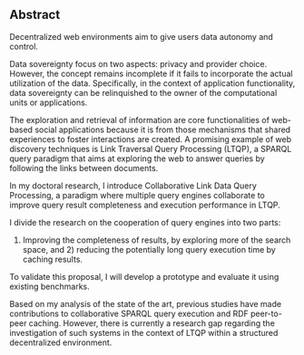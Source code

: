 ## Abstract
<!-- Context -->
Decentralized web environments aim to give users data autonomy and control.
<!-- Need -->
Data sovereignty focus on two aspects: privacy and provider choice.
However, the concept remains incomplete if it fails to incorporate the actual utilization of the data.
Specifically, in the context of application functionality,
data sovereignty can be relinquished to the owner of the computational units or applications.
<!-- Task -->
The exploration and retrieval of information are core functionalities of web-based social
applications because it is from those mechanisms that shared experiences to foster interactions are created.
A promising example of web discovery techniques is Link Traversal Query Processing (LTQP),
a SPARQL query paradigm that aims at exploring the web to answer queries by following the links between documents.
<!-- Object -->
In my doctoral research, I introduce Collaborative Link Data Query Processing,
a paradigm where multiple query engines collaborate to improve query result completeness and execution performance in LTQP.
<!-- Findings -->
I divide the research on the cooperation of query engines into two parts:
1) Improving the completeness of results, by exploring more of the search space,
and 2) reducing the potentially long query execution time by caching results.
<!-- Conclusion -->
To validate this proposal, I will develop a prototype and evaluate it using existing benchmarks.
<!-- Perspectives -->
Based on my analysis of the state of the art,
previous studies have made contributions to collaborative SPARQL query execution and RDF peer-to-peer caching.
However, there is currently a research gap regarding the investigation of such systems in
the context of LTQP within a structured decentralized environment.
